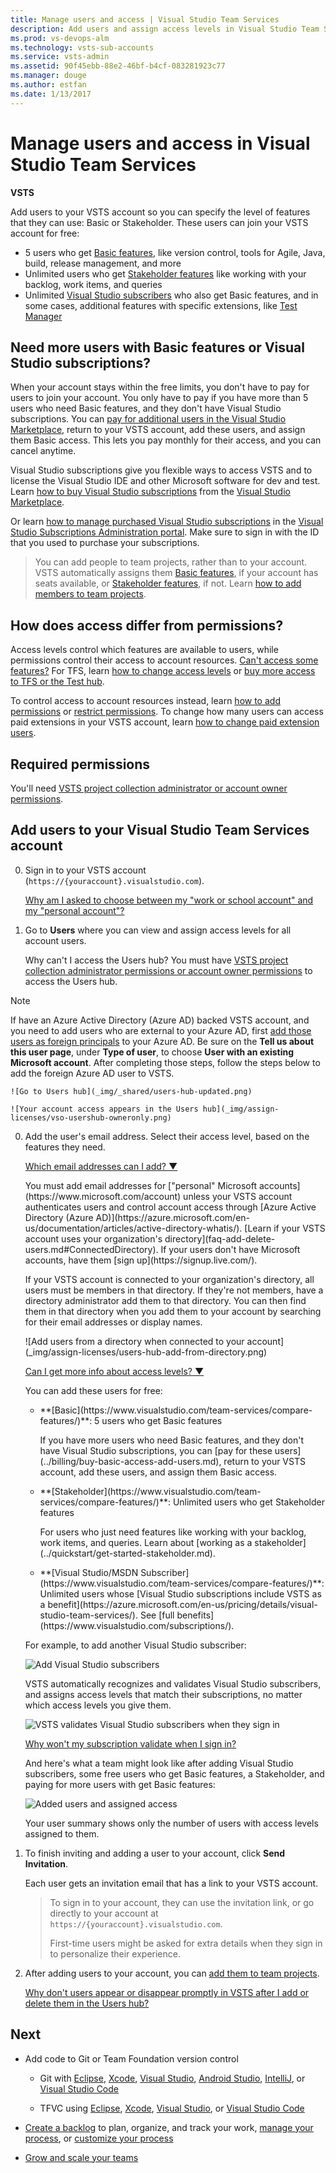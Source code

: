 ```yaml
---
title: Manage users and access | Visual Studio Team Services
description: Add users and assign access levels in Visual Studio Team Services (Visual Studio Online, VSO, VSTS)
ms.prod: vs-devops-alm
ms.technology: vsts-sub-accounts
ms.service: vsts-admin
ms.assetid: 90f45ebb-88e2-46bf-b4cf-083281923c77
ms.manager: douge
ms.author: estfan
ms.date: 1/13/2017
---
```


#	Manage users and access in Visual Studio Team Services

**VSTS**

Add users to your VSTS account so you can specify 
the level of features that they can use: Basic or Stakeholder. 
These users can join your VSTS account for free:

*	5 users who get [Basic features](https://www.visualstudio.com/team-services/compare-features/), 
like version control, tools for Agile, Java, build, release management, and more
*	Unlimited users who get [Stakeholder features](https://www.visualstudio.com/team-services/compare-features/) 
like working with your backlog, work items, and queries
*	Unlimited [Visual Studio subscribers](https://www.visualstudio.com/team-services/compare-features/) 
who also get Basic features, and in some cases, additional features with specific extensions, like 
[Test Manager](https://marketplace.visualstudio.com/items?itemName=ms.vss-testmanager-web) 

## Need more users with Basic features or Visual Studio subscriptions?  

When your account stays within the free limits, 
you don't have to pay for users to join your account.
You only have to pay if you have more than 5 users 
who need Basic features, and they don't have Visual Studio subscriptions.
You can [pay for additional users in the Visual Studio Marketplace](../billing/buy-basic-access-add-users.md), 
return to your VSTS account, add these users, and assign them Basic access. 
This lets you pay monthly for their access, and you can cancel anytime.

Visual Studio subscriptions give you flexible ways to access VSTS 
and to license the Visual Studio IDE and other Microsoft software for dev and test. 
Learn [how to buy Visual Studio subscriptions](../billing/vs-subscriptions/buy-vs-subscriptions.md) 
from the [Visual Studio Marketplace](https://marketplace.visualstudio.com/subscriptions). 

Or learn [how to manage purchased Visual Studio subscriptions](../billing/vs-subscriptions/buy-vs-subscriptions.md#manage-subscriptions) 
in the [Visual Studio Subscriptions Administration portal](https://manage.visualstudio.com/_apis/Home/redirect?RedirectSource=Commerce). 
Make sure to sign in with the ID that you used to purchase your subscriptions.

> You can add people to team projects, 
> rather than to your account. VSTS automatically assigns them 
> [Basic features](https://www.visualstudio.com/team-services/compare-features/), 
> if your account has seats available, 
> or [Stakeholder features](https://www.visualstudio.com/team-services/compare-features/), 
> if not. Learn [how to add members to team projects](add-team-members-vs.md).

## How does access differ from permissions? 

Access levels control which features are available to users, 
while permissions control their access to account resources. 
[Can't access some features?](faq-add-delete-users.md#feature-access) 
For TFS, learn [how to change access levels](../security/change-access-levels.md) 
or [buy more access to TFS or the Test hub](../billing/buy-access-tfs-test-hub.md). 

To control access to account resources instead, 
learn [how to add permissions](add-users.md) or 
[restrict permissions](restrict-access-tfs.md).
To change how many users can access 
paid extensions in your VSTS account, 
learn [how to change paid extension users](../billing/change-number-paid-extension-users.md).


## Required permissions

You'll need [VSTS project collection administrator or account owner permissions](faq-add-delete-users.md#find-owner). 

##	Add users to your Visual Studio Team Services account

0.	Sign in to your VSTS account 
(```https://{youraccount}.visualstudio.com```). 

	[Why am I asked to choose between my "work or school account" and my "personal account"?](faq-add-delete-users.md#ChooseOrgAcctMSAcct)

0.  Go to **Users** where you can view and assign access levels for all account users.

	Why can't I access the Users hub?  You must have [VSTS project collection administrator permissions or account owner permissions](faq-add-delete-users.md#find-owner) to access the Users hub.

 > [!NOTE]
 > If have an Azure Active Directory (Azure AD) backed VSTS account, and you need to add users who are 
 > external to your Azure AD, first 
 > [add those users as foreign principals](https://docs.microsoft.com/en-us/azure/active-directory/active-directory-create-users#add-a-user) to 
 > your Azure AD.  Be sure on the **Tell us about this user page**, under **Type of user**, to choose **User with an 
 > existing Microsoft account**.  After completing those steps, follow the steps below to add the foreign Azure AD 
 > user to VSTS.

    ![Go to Users hub](_img/_shared/users-hub-updated.png)
	
    ![Your account access appears in the Users hub](_img/assign-licenses/vso-usershub-owneronly.png)

0.	Add the user's email address. 
Select their access level, based on the features they need. 

	<p><a data-toggle="collapse" href="#expando-what-sign-in-address">Which email addresses can I add? &#x25BC;</a></p>
	<div class="collapse" id="expando-what-sign-in-address">
	<p>You must add email addresses for 
	["personal" Microsoft accounts](https://www.microsoft.com/account) 
	unless your VSTS account 
	authenticates users and control account access through 
	[Azure Active Directory (Azure AD)](https://azure.microsoft.com/en-us/documentation/articles/active-directory-whatis/). 
	[Learn if your VSTS account uses your organization's directory](faq-add-delete-users.md#ConnectedDirectory). 
	If your users don't have Microsoft accounts, 
	have them [sign up](https://signup.live.com/).

 	<p>If your VSTS account is connected to your organization's directory, 
	all users must be members in that directory. If they're not members, 
	have a directory administrator add them to that directory. 
	You can then find them in that directory when you add them to your 
	account by searching for their email addresses or display names.
	<p>
	![Add users from a directory when connected to your account](_img/assign-licenses/users-hub-add-from-directory.png)
	<p>
	</div>

	<p><a data-toggle="collapse" href="#expando-what-access-level">Can I get more info about access levels? &#x25BC;</a></p>
	<div class="collapse" id="expando-what-access-level">
	<p>You can add these users for free:
	<ul>
	<li>**[Basic](https://www.visualstudio.com/team-services/compare-features/)**: 5 users who get Basic features
	<p>
	<p>If you have more users who need Basic features, 
	and they don't have Visual Studio subscriptions, 
	you can [pay for these users](../billing/buy-basic-access-add-users.md), 
	return to your VSTS account, add these users, and assign them Basic access.
	<p>
	<li>**[Stakeholder](https://www.visualstudio.com/team-services/compare-features/)**: Unlimited users who get Stakeholder features 
	<p>
	<p>For users who just need features like working with your backlog, work items, and queries. 
	Learn about [working as a stakeholder](../quickstart/get-started-stakeholder.md). 
	<p>
	<li>**[Visual Studio/MSDN Subscriber](https://www.visualstudio.com/team-services/compare-features/)**: 
	Unlimited users whose [Visual Studio subscriptions include VSTS as a benefit](https://azure.microsoft.com/en-us/pricing/details/visual-studio-team-services/). 
	See [full benefits](https://www.visualstudio.com/subscriptions/). 
	<p>	
	</ul>
	</div>

	For example, to add another Visual Studio subscriber:

	![Add Visual Studio subscribers](_img/assign-licenses/vso-usershub-addmsdnusers.png)
          
	VSTS automatically recognizes and validates Visual Studio subscribers, 
	and assigns access levels that match their subscriptions, no matter which access levels you give them.
	   
	![VSTS validates Visual Studio subscribers when they sign in](_img/assign-licenses/vso-usershub-licensevalidated.png)

	[Why won't my subscription validate when I sign in?](faq-add-delete-users.md#ValidateMSDNSubscription)

	And here's what a team might look like after 
	adding Visual Studio subscribers, some free users who get Basic features, 
	a Stakeholder, and paying for more users with get Basic features:

	![Added users and assigned access](_img/assign-licenses/vso-usershub-boughtlicenses-stake.png)

	Your user summary shows only the number of users with access levels assigned to them.

0.	To finish inviting and adding a user to your account, 
click **Send Invitation**.

	Each user gets an invitation email that 
	has a link to your VSTS account. 

	> To sign in to your account, they can use the invitation link, 
	> or go directly to your account at ```https://{youraccount}.visualstudio.com```.
	>
	> First-time users  might be asked for extra details when they sign in to personalize their experience.
	
0.	After adding users to your account, 
you can [add them to team projects](add-team-members-vs.md).

    [Why don't users appear or disappear promptly in VSTS after I add or delete them in the Users hub?](faq-add-delete-users.md#users-delay)


##	Next

*	Add code to Git or Team Foundation version control

	*	Git with [Eclipse](https://java.visualstudio.com/Docs/tools/eclipse), 
	[Xcode](../git/share-your-code-in-git-xcode.md), 
	[Visual Studio](../connect/connect-team-projects.md), 
	[Android Studio](http://java.visualstudio.com/Docs/tools/androidstudio), 
	[IntelliJ](http://java.visualstudio.com/Docs/tools/intelliJ), 
	or [Visual Studio Code](https://code.visualstudio.com/docs/editor/versioncontrol)

	*	TFVC using [Eclipse](https://java.visualstudio.com/Docs/tools/eclipse), 
	[Xcode](../tfvc/share-your-code-in-tfvc-xcode.md), 
	[Visual Studio](../connect/connect-team-projects.md), or 
	[Visual Studio Code](https://code.visualstudio.com/docs/editor/versioncontrol)

*	[Create a backlog](../work/backlogs/create-your-backlog.md) 
to plan, organize, and track your work, 
[manage your process](../work/process/manage-process.md), 
or [customize your process](../work/process/customize-process.md)

*	[Grow and scale your teams](../work/scale/multiple-teams.md)


